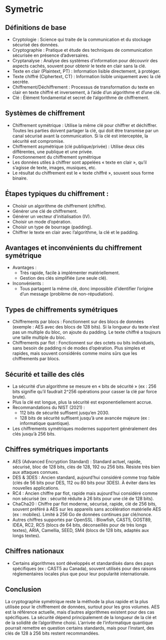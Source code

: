 # Symetric

## Définitions de base

- Cryptologie : Science qui traite de la communication et du stockage sécurisé des données.
- Cryptographie : Pratique et étude des techniques de communication sécurisée en présence d’adversaires.
- Cryptanalyse : Analyse des systèmes d’information pour découvrir des aspects cachés, souvent pour obtenir le texte en clair sans la clé.
- Texte en clair (Plaintext, PT) : Information lisible directement, à protéger.
- Texte chiffré (Ciphertext, CT) : Information lisible uniquement avec la clé secrète.
- Chiffrement/Déchiffrement : Processus de transformation du texte en clair en texte chiffré et inversement, à l’aide d’un algorithme et d’une clé.
- Clé : Élément fondamental et secret de l’algorithme de chiffrement.

## Systèmes de chiffrement
- Chiffrement symétrique : Utilise la même clé pour chiffrer et déchiffrer. Toutes les parties doivent partager la clé, qui doit être transmise par un canal sécurisé avant la communication. Si la clé est interceptée, la sécurité est compromise.
- Chiffrement asymétrique (clé publique/privée) : Utilise deux clés différentes, une publique et une privée.
- Fonctionnement du chiffrement symétrique
- Les données utiles à chiffrer sont appelées « texte en clair », qu’il s’agisse de texte, images, musiques, etc.
- Le résultat du chiffrement est le « texte chiffré », souvent sous forme binaire.

## Étapes typiques du chiffrement :

- Choisir un algorithme de chiffrement (chiffre).
- Générer une clé de chiffrement.
- Générer un vecteur d’initialisation (IV).
- Choisir un mode d’opération.
- Choisir un type de bourrage (padding).
- Chiffrer le texte en clair avec l’algorithme, la clé et le padding.

## Avantages et inconvénients du chiffrement symétrique

- Avantages :
  - Très rapide, facile à implémenter matériellement.
  - Gestion des clés simplifiée (une seule clé).
- Inconvénients :
  - Tous partagent la même clé, donc impossible d’identifier l’origine d’un message (problème de non-répudiation).

## Types de chiffrements symétriques

- Chiffrements par blocs : Fonctionnent sur des blocs de données (exemple : AES avec des blocs de 128 bits). Si la longueur du texte n’est pas un multiple du bloc, on ajoute du padding. Le texte chiffré a toujours une taille multiple du bloc.
- Chiffrements par flot : Fonctionnent sur des octets ou bits individuels, sans besoin de padding ni de modes d’opération. Plus simples et rapides, mais souvent considérés comme moins sûrs que les chiffrements par blocs.

## Sécurité et taille des clés

- La sécurité d’un algorithme se mesure en « bits de sécurité » (ex : 256 bits signifie qu’il faudrait 2^256 opérations pour casser la clé par force brute).
- Plus la clé est longue, plus la sécurité est exponentiellement accrue.
- Recommandations du NIST (2021) :
  - 112 bits de sécurité suffisent jusqu’en 2030.
  - 128 bits de sécurité suffisent jusqu’à une avancée majeure (ex : informatique quantique).
- Les chiffrements symétriques modernes supportent généralement des clés jusqu’à 256 bits.

## Chiffres symétriques importants

- AES (Advanced Encryption Standard) : Standard actuel, rapide, sécurisé, bloc de 128 bits, clés de 128, 192 ou 256 bits. Résiste très bien aux attaques connues.
- DES & 3DES : Ancien standard, aujourd’hui considéré comme trop faible (clés de 56 bits pour DES, 112 ou 80 bits pour 3DES). À éviter dans les nouvelles applications.
- RC4 : Ancien chiffre par flot, rapide mais aujourd’hui considéré comme non sécurisé (ex : sécurité réduite à 26 bits pour une clé de 128 bits).
- ChaCha20 : Chiffre par flot moderne, sécurisé, rapide, clé de 256 bits, souvent préféré à AES sur les appareils sans accélération matérielle AES (ex : mobiles). Limité à 256 Go de données continues par clé/nonce.
- Autres chiffres supportés par OpenSSL : Blowfish, CAST5, GOST89, IDEA, RC2, RC5 (blocs de 64 bits, déconseillés pour de très longs textes), ARIA, Camellia, SEED, SM4 (blocs de 128 bits, adaptés aux longs textes).

## Chiffres nationaux

- Certains algorithmes sont développés et standardisés dans des pays spécifiques (ex : CAST5 au Canada), souvent utilisés pour des raisons réglementaires locales plus que pour leur popularité internationale.

## Conclusion

La cryptographie symétrique reste la méthode la plus rapide et la plus utilisée pour le chiffrement de données, surtout pour les gros volumes. AES est la référence actuelle, mais d’autres algorithmes existent pour des cas spécifiques. La sécurité dépend principalement de la longueur de la clé et de la solidité de l’algorithme choisi. L’arrivée de l’informatique quantique pourrait remettre en question certains standards, mais pour l’instant, des clés de 128 à 256 bits restent recommandées.
